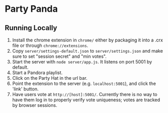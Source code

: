 Party Panda
===========

## Running Locally

1. Install the chrome extension in `chrome/` either by packaging it into a .crx file or through `chrome://extensions`.
2. Copy `server/settings-default.json` to `server/settings.json` and make sure to set "session secret" and "min votes".
3. Start the server with `node server/app.js`. It listens on port 5001 by default.
4. Start a Pandora playlist.
5. Click on the Party Hat in the url bar.
6. Point the extension to the server (e.g. `localhost:5001`), and click the 'link' button.
7. Have users vote at `http://[host]:5001/`. Currently there is no way to have them log in to properly verify vote uniqueness; votes are tracked by browser sessions.
